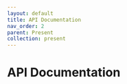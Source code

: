 ```yaml
---
layout: default
title: API Documentation
nav_order: 2
parent: Present
collection: present
---
```


# API Documentation

<api-doc openapi-path="../../files/swagger.json"/>
